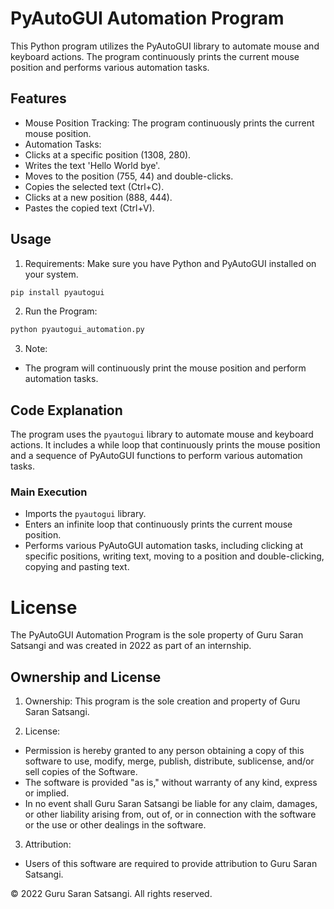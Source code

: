 # PyAutoGUI Automation Program

This Python program utilizes the PyAutoGUI library to automate mouse and keyboard actions. The program continuously prints the current mouse position and performs various automation tasks.

## Features

-  Mouse Position Tracking:  The program continuously prints the current mouse position.
-  Automation Tasks: 
  - Clicks at a specific position (1308, 280).
  - Writes the text 'Hello World bye'.
  - Moves to the position (755, 44) and double-clicks.
  - Copies the selected text (Ctrl+C).
  - Clicks at a new position (888, 444).
  - Pastes the copied text (Ctrl+V).

## Usage

1.  Requirements:  Make sure you have Python and PyAutoGUI installed on your system.
   ```bash
   pip install pyautogui
   ```

2.  Run the Program: 
   ```bash
   python pyautogui_automation.py
   ```

3.  Note: 
   - The program will continuously print the mouse position and perform automation tasks.

## Code Explanation

The program uses the `pyautogui` library to automate mouse and keyboard actions. It includes a while loop that continuously prints the mouse position and a sequence of PyAutoGUI functions to perform various automation tasks.

### Main Execution
- Imports the `pyautogui` library.
- Enters an infinite loop that continuously prints the current mouse position.
- Performs various PyAutoGUI automation tasks, including clicking at specific positions, writing text, moving to a position and double-clicking, copying and pasting text.

# License

The PyAutoGUI Automation Program is the sole property of Guru Saran Satsangi and was created in 2022 as part of an internship.

## Ownership and License

1.  Ownership:  This program is the sole creation and property of Guru Saran Satsangi.

2.  License: 
   - Permission is hereby granted to any person obtaining a copy of this software to use, modify, merge, publish, distribute, sublicense, and/or sell copies of the Software.
   - The software is provided "as is," without warranty of any kind, express or implied.
   - In no event shall Guru Saran Satsangi be liable for any claim, damages, or other liability arising from, out of, or in connection with the software or the use or other dealings in the software.

3.  Attribution: 
   - Users of this software are required to provide attribution to Guru Saran Satsangi.

© 2022 Guru Saran Satsangi. All rights reserved.